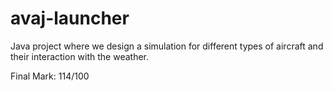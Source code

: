 # avaj-launcher

Java project where we design a simulation for different types of aircraft and their interaction with the weather.

Final Mark: 114/100

